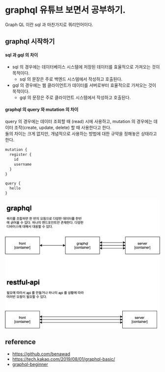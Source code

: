 # graphql 유튜브 보면서 공부하기.
Graph QL 이란 sql 과 마찬가지로 쿼리언어이다.

## graphql 시작하기

#### sql 과 gql 의 차이
* sql 의 경우에는 데이터베이스 시스템에 저장된 데이터를 효율적으로 가져오는 것이 목적이다. 
  * sql 의 문장은 주로 백엔드 시스템에서 작성하고 호출된다.
* gql 의 경우에는 웹 클라이언트가 데이터를 서버로부터 효율적으로 가져오는 것이 목적이다. 
  * gql 의 문장은 주로 클라이언트 시스템에서 작성하고 호출된다.

#### graphql 의 query 와 mutation 의 차이
query 의 경우에는 데이터 조회할 때 (read) 시에 사용하고, mutation 의 경우에는 데이터 조작(create, update, delete) 할 때 사용한다고 한다.   
둘의 차이는 크게 없지만, 개념적으로 사용하는 방법에 대한 규약을 정해놓은 상태라고 한다.
```
mutation {
  register {
    id
    username
  }
}
```

```
query {
  hello
}
```

![image](../../Image/2021-05-16_grapql_vs_restful-api.png)

## reference
* https://github.com/benawad
* https://tech.kakao.com/2019/08/01/graphql-basic/
* [graphql-beginner](https://www.youtube.com/watch?v=DyvsMKsEsyE&list=PLN3n1USn4xln0j_NN9k4j5hS1thsGibKi&ab_channel=BenAwad)

